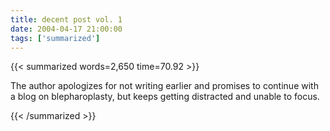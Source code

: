 ```yaml
---
title: decent post vol. 1
date: 2004-04-17 21:00:00
tags: ['summarized']
---
```


{{< summarized words=2,650 time=70.92 >}}

The author apologizes for not writing earlier and promises to continue with a blog on blepharoplasty, but keeps getting distracted and unable to focus.

{{< /summarized >}}